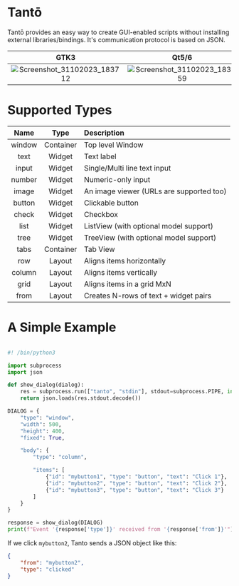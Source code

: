 # Tantō

Tantō provides an easy way to create GUI-enabled scripts without installing external libraries/bindings.
It's communication protocol is based on JSON.

|GTK3                        | Qt5/6                   |
|:-------------------------:|:-------------------------:|
|![Screenshot_31102023_183712](https://github.com/Dax89/tanto/assets/1503603/a55d832a-4bf3-4143-98f8-8e2907ef0be9)|![Screenshot_31102023_183659](https://github.com/Dax89/tanto/assets/1503603/d5ee36b5-bbd6-4f84-bd28-d07f847525c9)|

# Supported Types
|Name                      | Type      | Description             |
:-------------------------:|:---------:|:------------------------|
|window                    | Container | Top level Window        |
|text                      | Widget    | Text label              |
|input                     | Widget    | Single/Multi line text input  |
|number                    | Widget    | Numeric-only input            |
|image                     | Widget    | An image viewer (URLs are supported too)  |
|button                    | Widget    | Clickable button  |
|check                     | Widget    | Checkbox          |
|list                      | Widget    | ListView (with optional model support) |
|tree                      | Widget    | TreeView (with optional model support) |
|tabs                      | Container | Tab View |
|row                       | Layout    | Aligns items horizontally |
|column                    | Layout    | Aligns items vertically |
|grid                      | Layout    | Aligns items in a grid MxN |
|from                      | Layout    | Creates N-rows of text + widget pairs |

# A Simple Example
```python

#! /bin/python3

import subprocess
import json

def show_dialog(dialog):
    res = subprocess.run(["tanto", "stdin"], stdout=subprocess.PIPE, input=json.dumps(dialog).encode())
    return json.loads(res.stdout.decode())

DIALOG = {
    "type": "window",
    "width": 500,
    "height": 400,
    "fixed": True,

    "body": {
        "type": "column",

        "items": [
            {"id": "mybutton1", "type": "button", "text": "Click 1"},
            {"id": "mybutton2", "type": "button", "text": "Click 2"},
            {"id": "mybutton3", "type": "button", "text": "Click 3"}
        ]
    }
}

response = show_dialog(DIALOG)
print(f"Event '{response['type']}' received from '{response['from']}'")
```

If we click `mybutton2`, Tanto sends a JSON object like this:
```json
{
    "from": "mybutton2",
    "type": "clicked"
}
```
